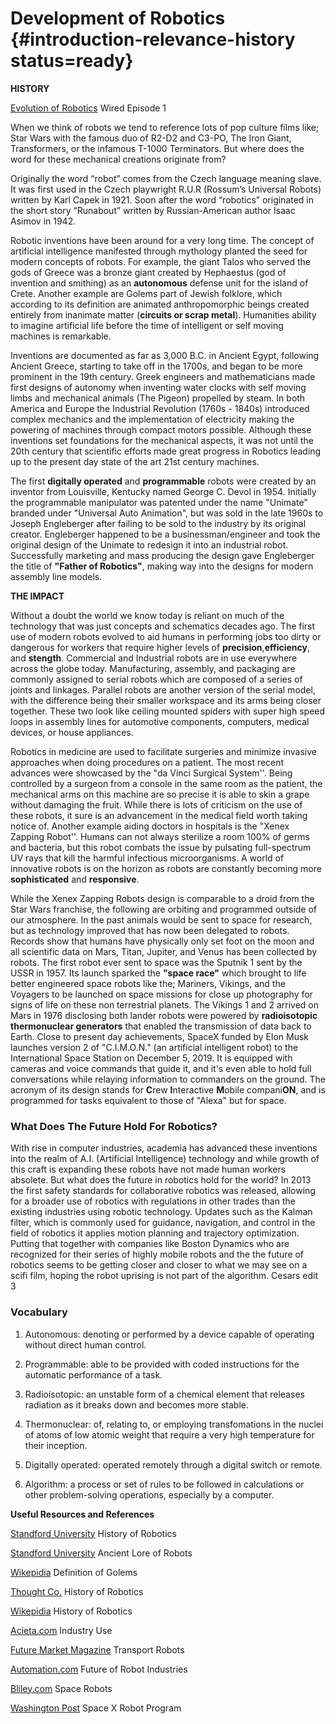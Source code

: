 # Development of Robotics {#introduction-relevance-history status=ready}

**HISTORY**

[Evolution of Robotics](https://www.youtube.com/watch?v=nlrr5b1XWoY) Wired Episode 1

When we think of robots we tend to reference lots of pop culture films like; Star Wars with the famous duo of R2-D2 and C3-PO, The Iron Giant, Transformers, or the infamous T-1000 Terminators. But where does the word for these mechanical creations originate from?

Originally the word “robot” comes from the Czech language meaning slave. It was first used in the Czech playwright R.U.R (Rossum’s Universal Robots) written by Karl Capek in 1921. Soon after the word “robotics” originated in the short story “Runabout” written by Russian-American author Isaac Asimov in 1942.

Robotic inventions have been around for a very long time. The concept of artificial intelligence manifested through mythology planted the seed for modern concepts of robots. For example, the giant Talos who served the gods of Greece was a bronze giant created by Hephaestus (god of invention and smithing) as an **autonomous** defense unit for the island of Crete. Another example are Golems part of Jewish folklore, which according to its definition are animated anthropomorphic beings created entirely from inanimate matter (**circuits or scrap metal**). Humanities ability to imagine artificial life before the time of intelligent or self moving machines is remarkable.

Inventions are documented as far as 3,000 B.C. in Ancient Egypt, following Ancient Greece, starting to take off in the 1700s, and began to be more prominent in the 19th century. Greek engineers and mathematicians made first designs of autonomy when inventing water clocks with self moving limbs and mechanical animals (The Pigeon) propelled by steam. In both America and Europe the Industrial Revolution (1760s - 1840s) introduced complex mechanics and the implementation of electricity making the powering of machines through compact motors possible. Although these inventions set foundations for the mechanical aspects, it was not until the 20th century that scientific efforts made great progress in Robotics leading up to the present day state of the art 21st century machines.

The first **digitally operated** and **programmable** robots were created by an inventor from Louisville, Kentucky named George C. Devol in 1954. Initially the programmable manipulator was patented under the name "Unimate" branded under "Universal Auto Animation", but was sold in the late 1960s to Joseph Engleberger after failing to be sold to the industry by its original creator. Engleberger happened to be a businessman/engineer and took the original design of the Unimate to redesign it into an industrial robot. Successfully marketing and mass producing the design gave Engleberger the title of **"Father of Robotics"**, making way into the designs for modern assembly line models.

**THE IMPACT**

Without a doubt the world we know today is reliant on much of the technology that was just concepts and schematics decades ago. The first use of modern robots evolved to aid humans in performing jobs too dirty or dangerous for workers that require higher levels of **precision**,**efficiency**, and **stength**. Commercial and Industrial robots are in use everywhere across the globe today. Manufacturing, assembly, and packaging are commonly assigned to serial robots which are composed of a series of joints and linkages. Parallel robots are another version of the serial model, with the difference being their smaller workspace and its arms being closer together. These two look like ceiling mounted spiders with super high speed loops in assembly lines for automotive components, computers, medical devices, or house appliances.

Robotics in medicine are used to facilitate surgeries and minimize invasive approaches when doing procedures on a patient. The most recent advances were showcased by the "da Vinci Surgical System''. Being controlled by a surgeon from a console in the same room as the patient, the mechanical arms on this machine are so precise it is able to skin a grape without damaging the fruit. While there is lots of criticism on the use of these robots, it sure is an advancement in the medical field worth taking notice of. Another example aiding doctors in hospitals is the "Xenex Zapping Robot''. Humans can not always sterilize a room 100% of germs and bacteria, but this robot combats the issue by pulsating full-spectrum UV rays that kill the harmful infectious microorganisms. A world of innovative robots is on the horizon as robots are constantly becoming more **sophisticated** and **responsive**.

While the Xenex Zapping Robots design is comparable to a droid from the Star Wars franchise, the following are orbiting and programmed outside of our atmosphere. In the past animals would be sent to space for research, but as technology improved that has now been delegated to robots. Records show that humans have physically only set foot on the moon and all scientific data on Mars, Titan, Jupiter, and Venus has been collected by robots. The first robot ever sent to space was the Sputnik 1 sent by the USSR in 1957. Its launch sparked the **"space race"**  which brought to life better engineered space robots like the; Mariners, Vikings, and the Voyagers to be launched on space missions for close up photography for signs of life on these non terrestrial planets. The Vikings 1 and 2 arrived on Mars in 1976 disclosing both lander robots were powered by **radioisotopic thermonuclear generators** that enabled the transmission of data back to Earth. Close to present day achievements, SpaceX funded by Elon Musk launches version 2 of "C.I.M.O.N." (an artificial intelligent robot) to the International Space Station on December 5, 2019. It is equipped with cameras and voice commands that guide it, and it's even able to hold full conversations while relaying information to commanders on the ground. The acronym of its design stands for **C**rew **I**nteractive **M**obile compani**ON**, and is programmed for tasks equivalent to those of "Alexa" but for space.

### What Does The Future Hold For Robotics? ###

With rise in computer industries, academia has advanced these inventions into the realm of A.I. (Artificial Intelligence) technology and while growth of this craft is expanding these robots have not made human workers absolete. But what does the future in robotics hold for the world? In 2013 the first safety standards for collaborative robotics was released, allowing for a broader use of robotics with regulations in other trades than the existing industries using robotic technology. Updates such as the Kalman filter, which is commonly used for guidance, navigation, and control in the field of robotics it applies motion planning and trajectory optimization. Putting that together with companies like Boston Dynamics who are recognized for their series of highly mobile robots and the the future of robotics seems to be getting closer and closer to what we may see on a scifi film, hoping the robot uprising is not part of the algorithm. Cesars edit 3
 
### Vocabulary ###

1. Autonomous: denoting or performed by a device capable of operating without direct human control.

2. Programmable: able to be provided with coded instructions for the automatic performance of a task.

3. Radioisotopic: an unstable form of a chemical element that releases radiation as it breaks down and becomes more stable.

4. Thermonuclear: of, relating to, or employing transfomations in the nuclei of atoms  of low atomic weight that require a very high temperature for their inception. 

5. Digitally operated: operated remotely through a digital switch or remote.

6. Algorithm: a process or set of rules to be followed in calculations or other problem-solving operations, especially by a computer.


**Useful Resources and References**

[Standford University](https://cs.stanford.edu/people/eroberts/courses/soco/projects/1998-99/robotics/history.html) History of Robotics

[Standford University](https://news.stanford.edu/2019/02/28/ancient-myths-reveal-early-fantasies-artificial-life/) Ancient Lore of Robots

[Wikepidia](https://en.wikipedia.org/wiki/Golem) Definition of Golems

[Thought Co.](https://www.thoughtco.com/timeline-of-robots-1992363) History of Robotics

[Wikepidia](https://en.wikipedia.org/wiki/History_of_robots) History of Robotics

[Acieta.com](https://www.acieta.com/automation-application/assembly-robotics/) Industry Use

[Future Market Magazine](https://future-markets-magazine.com/en/markets-technology-en/transport-robots/) Transport Robots

[Automation.com](https://www.automation.com/en-us/articles/2016-2/what-does-the-future-hold-for-robotics) Future of Robot Industries

[Bliley.com](https://blog.bliley.com/robots-used-in-space-exploration) Space Robots

[Washington Post](https://www.washingtonpost.com/news/the-switch/wp/2018/06/29/spacex-is-flying-an-artificially-intelligent-robot-named-cimon-to-the-international-space-station/) Space X Robot Program
